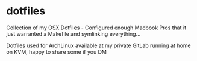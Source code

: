 # dotfiles

Collection of my OSX Dotfiles - Configured enough Macbook Pros that it just warranted a Makefile and symlinking everything...

Dotfiles used for ArchLinux available at my private GitLab running at home on KVM, happy to share some if you DM
